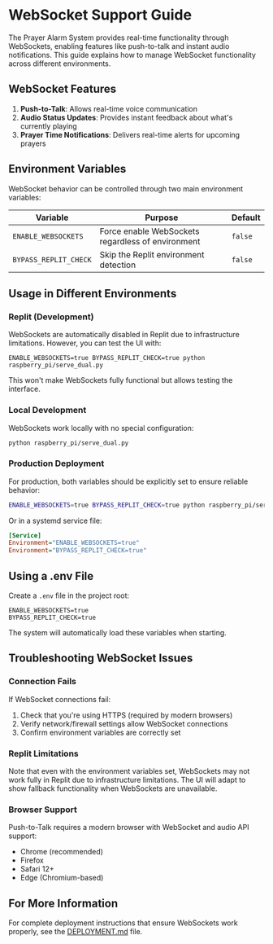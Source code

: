 # WebSocket Support Guide

The Prayer Alarm System provides real-time functionality through WebSockets, enabling features like push-to-talk and instant audio notifications. This guide explains how to manage WebSocket functionality across different environments.

## WebSocket Features

1. **Push-to-Talk**: Allows real-time voice communication
2. **Audio Status Updates**: Provides instant feedback about what's currently playing
3. **Prayer Time Notifications**: Delivers real-time alerts for upcoming prayers

## Environment Variables

WebSocket behavior can be controlled through two main environment variables:

| Variable | Purpose | Default |
|----------|---------|---------|
| `ENABLE_WEBSOCKETS` | Force enable WebSockets regardless of environment | `false` |
| `BYPASS_REPLIT_CHECK` | Skip the Replit environment detection | `false` |

## Usage in Different Environments

### Replit (Development)

WebSockets are automatically disabled in Replit due to infrastructure limitations. However, you can test the UI with:

```
ENABLE_WEBSOCKETS=true BYPASS_REPLIT_CHECK=true python raspberry_pi/serve_dual.py
```

This won't make WebSockets fully functional but allows testing the interface.

### Local Development

WebSockets work locally with no special configuration:

```bash
python raspberry_pi/serve_dual.py
```

### Production Deployment

For production, both variables should be explicitly set to ensure reliable behavior:

```bash
ENABLE_WEBSOCKETS=true BYPASS_REPLIT_CHECK=true python raspberry_pi/serve_dual.py
```

Or in a systemd service file:

```ini
[Service]
Environment="ENABLE_WEBSOCKETS=true"
Environment="BYPASS_REPLIT_CHECK=true"
```

## Using a .env File

Create a `.env` file in the project root:

```
ENABLE_WEBSOCKETS=true
BYPASS_REPLIT_CHECK=true
```

The system will automatically load these variables when starting.

## Troubleshooting WebSocket Issues

### Connection Fails

If WebSocket connections fail:

1. Check that you're using HTTPS (required by modern browsers)
2. Verify network/firewall settings allow WebSocket connections
3. Confirm environment variables are correctly set

### Replit Limitations

Note that even with the environment variables set, WebSockets may not work fully in Replit due to infrastructure limitations. The UI will adapt to show fallback functionality when WebSockets are unavailable.

### Browser Support

Push-to-Talk requires a modern browser with WebSocket and audio API support:
- Chrome (recommended)
- Firefox
- Safari 12+
- Edge (Chromium-based)

## For More Information

For complete deployment instructions that ensure WebSockets work properly, see the [DEPLOYMENT.md](./DEPLOYMENT.md) file.